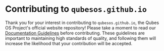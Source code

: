 Contributing to `qubesos.github.io`
===================================

Thank you for your interest in contributing to `qubesos.github.io`, the Qubes OS
Project's official website repository! Please take a moment to read our
[Documentation Guidelines] before contributing. These guidelines are
important to maintaining high standards of quality, and following them will
increase the likelihood that your contribution will be accepted.

[Documentation Guidelines]: https://www.qubes-os.org/doc/doc-guidelines/
